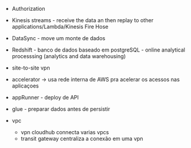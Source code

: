 - Authorization
- Kinesis streams - receive the data an then replay to other applications/Lambda/Kinesis Fire Hose
- DataSync - move um monte de dados
- Redshift - banco de dados baseado em postgreSQL - online analytical processsing (analytics and data warehousing)
- site-to-site vpn
- accelerator -> usa rede interna de AWS pra acelerar os acessos nas aplicaçoes
- appRunner - deploy de API
- glue - preparar dados antes de persistir

- vpc 
    - vpn cloudhub connecta varias vpcs
    - transit gateway centraliza a conexão em uma vpn